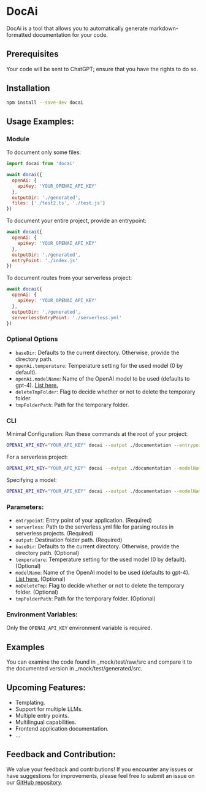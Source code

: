 # DocAi

DocAi is a tool that allows you to automatically generate markdown-formatted documentation for your code.

## Prerequisites

Your code will be sent to ChatGPT; ensure that you have the rights to do so.

## Installation

```bash
npm install --save-dev docai
```

## Usage Examples:

### Module

To document only some files:

```javascript
import docai from 'docai'

await docai({
  openAi: {
    apiKey: 'YOUR_OPENAI_API_KEY'
  },
  outputDir: './generated',
  files: ['./test2.ts', './test.js']
})
```

To document your entire project, provide an entrypoint:

```javascript
await docai({
  openAi: {
    apiKey: 'YOUR_OPENAI_API_KEY'
  },
  outputDir: './generated',
  entryPoint: './index.js'
})
```

To document routes from your serverless project:

```javascript
await docai({
  openAi: {
    apiKey: 'YOUR_OPENAI_API_KEY'
  },
  outputDir: './generated',
  serverlessEntryPoint: './serverless.yml'
})
```

### Optional Options

- `baseDir`: Defaults to the current directory. Otherwise, provide the directory path.
- `openAi.temperature`: Temperature setting for the used model (0 by default).
- `openAi.modelName`: Name of the OpenAI model to be used (defaults to gpt-4). [List here.](#)
- `deleteTmpFolder`: Flag to decide whether or not to delete the temporary folder.
- `tmpFolderPath`: Path for the temporary folder.

### CLI

Minimal Configuration:
Run these commands at the root of your project:

```bash
OPENAI_API_KEY="YOUR_API_KEY" docai --output ./documentation --entrypoint ./src/index.js
```

For a serverless project:

```bash
OPENAI_API_KEY="YOUR_API_KEY" docai --output ./documentation --modelName chatgpt --serverless ./serverless.yml
```

Specifying a model:

```bash
OPENAI_API_KEY="YOUR_API_KEY" docai --output ./documentation --modelName gpt-3.5-turbo --entrypoint ./src/index.js
```

### Parameters:

- `entrypoint`: Entry point of your application. (Required)
- `serverless`: Path to the serverless.yml file for parsing routes in serverless projects. (Required)
- `output`: Destination folder path. (Required)
- `baseDir`: Defaults to the current directory. Otherwise, provide the directory path. (Optional)
- `temperature`: Temperature setting for the used model (0 by default). (Optional)
- `modelName`: Name of the OpenAI model to be used (defaults to gpt-4). [List here.](https://platform.openai.com/docs/guides/text-generation) (Optional)
- `noDeleteTmp`: Flag to decide whether or not to delete the temporary folder. (Optional)
- `tmpFolderPath`: Path for the temporary folder. (Optional)

### Environment Variables:

Only the `OPENAI_API_KEY` environment variable is required.

## Examples

You can examine the code found in \_mock/test/raw/src and compare it to the documented version in \_mock/test/generated/src.

## Upcoming Features:

- Templating.
- Support for multiple LLMs.
- Multiple entry points.
- Multilingual capabilities.
- Frontend application documentation.
- ...

## Feedback and Contribution:

We value your feedback and contributions! If you encounter any issues or have suggestions for improvements, please feel free to submit an issue on our [GitHub repository](https://github.com/zgababa/docai).
